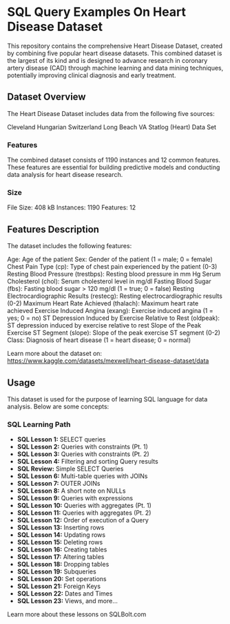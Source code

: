 # SQL Query Examples On Heart Disease Dataset

This repository contains the comprehensive Heart Disease Dataset, created by combining five popular heart disease datasets. This combined dataset is the largest of its kind and is designed to advance research in coronary artery disease (CAD) through machine learning and data mining techniques, potentially improving clinical diagnosis and early treatment.

## Dataset Overview
The Heart Disease Dataset includes data from the following five sources:

Cleveland
Hungarian
Switzerland
Long Beach VA
Statlog (Heart) Data Set
### Features
The combined dataset consists of 1190 instances and 12 common features. These features are essential for building predictive models and conducting data analysis for heart disease research.

### Size
File Size: 408 kB
Instances: 1190
Features: 12
## Features Description
The dataset includes the following features:

Age: Age of the patient
Sex: Gender of the patient (1 = male; 0 = female)
Chest Pain Type (cp): Type of chest pain experienced by the patient (0-3)
Resting Blood Pressure (trestbps): Resting blood pressure in mm Hg
Serum Cholesterol (chol): Serum cholesterol level in mg/dl
Fasting Blood Sugar (fbs): Fasting blood sugar > 120 mg/dl (1 = true; 0 = false)
Resting Electrocardiographic Results (restecg): Resting electrocardiographic results (0-2)
Maximum Heart Rate Achieved (thalach): Maximum heart rate achieved
Exercise Induced Angina (exang): Exercise induced angina (1 = yes; 0 = no)
ST Depression Induced by Exercise Relative to Rest (oldpeak): ST depression induced by exercise relative to rest
Slope of the Peak Exercise ST Segment (slope): Slope of the peak exercise ST segment (0-2)
Class: Diagnosis of heart disease (1 = heart disease; 0 = normal)

Learn more about the dataset on: https://www.kaggle.com/datasets/mexwell/heart-disease-dataset/data

## Usage
This dataset is used for the purpose of learning SQL language for data analysis. Below are some concepts:

### SQL Learning Path

- **SQL Lesson 1:** SELECT queries
- **SQL Lesson 2:** Queries with constraints (Pt. 1)
- **SQL Lesson 3:** Queries with constraints (Pt. 2)
- **SQL Lesson 4:** Filtering and sorting Query results
- **SQL Review:** Simple SELECT Queries
- **SQL Lesson 6:** Multi-table queries with JOINs
- **SQL Lesson 7:** OUTER JOINs
- **SQL Lesson 8:** A short note on NULLs
- **SQL Lesson 9:** Queries with expressions
- **SQL Lesson 10:** Queries with aggregates (Pt. 1)
- **SQL Lesson 11:** Queries with aggregates (Pt. 2)
- **SQL Lesson 12:** Order of execution of a Query
- **SQL Lesson 13:** Inserting rows
- **SQL Lesson 14:** Updating rows
- **SQL Lesson 15:** Deleting rows
- **SQL Lesson 16:** Creating tables
- **SQL Lesson 17:** Altering tables
- **SQL Lesson 18:** Dropping tables
- **SQL Lesson 19:** Subqueries
- **SQL Lesson 20:** Set operations
- **SQL Lesson 21:** Foreign Keys
- **SQL Lesson 22:** Dates and Times
- **SQL Lesson 23:** Views, and more...


Learn more about these lessons on SQLBolt.com
